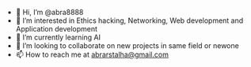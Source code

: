 - 👋 Hi, I’m @abra8888
- 👀 I’m interested in Ethics hacking, Networking, Web development and Application development
- 🌱 I’m currently learning AI
- 💞️ I’m looking to collaborate on new projects in same field or newone 
- 📫 How to reach me at abrarstalha@gmail.com

<!---
abra8888/abra8888 is a ✨ special ✨ repository because its `README.md` (this file) appears on your GitHub profile.
You can click the Preview link to take a look at your changes.
--->
